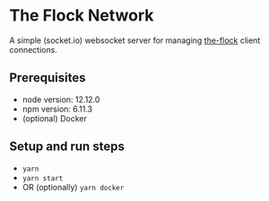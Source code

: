 # The Flock Network
A simple (socket.io) websocket server for managing [the-flock](https://github.com/yapalexei/the-flock) client connections.

## Prerequisites
- node version: 12.12.0
- npm version: 6.11.3
- (optional) Docker

## Setup and run steps
- `yarn`
- `yarn start`
- OR (optionally) `yarn docker`
